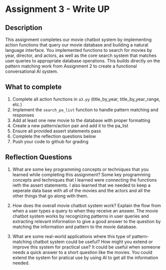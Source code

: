 # Assignment 3 - Write UP

## Description
This assignment completes our movie chatbot system by implementing action functions that query our movie database and building a natural language interface. You implemented functions to search for movies by year, director, and actors, as well as the core search system that matches user queries to appropriate database operations. This builds directly on the pattern matching work from Assignment 2 to create a functional conversational AI system.

## What to complete
1. Complete all action functions in `a3.py` (title_by_year, title_by_year_range, etc.)
2. Implement the `search_pa_list` function to handle pattern matching and responses  
3. Add at least one new movie to the database with proper formatting
4. Create a new pattern/action pair and add it to the pa_list
5. Ensure all provided assert statements pass
6. Complete the reflection questions below
7. Push your code to github for grading

## Reflection Questions

1. What are some key programming concepts or techniques that you learned while completing this assignment?
Some key programming concepts and techniques that I learned were connecting the functions iwth the assert statements. I also learned that we needed to keep a seperate data base with all of the movies and the actors and all the other things that go along with them. 


2. How does the overall movie chatbot system work? Explain the flow from when a user types a query to when they receive an answer.
The movie chatbot system works by recognizing patterns in user queries and extracting relevant information to give a good answer to the question by matching the information and pattern to the movie database.


3. What are some real-world applications where this type of pattern-matching chatbot system could be useful? How might you extend or improve this system for practical use?
It could be useful when someone needs a quick answer to a short question like the movies. You could extend the system for pratical use by using AI to get all the information needed. 